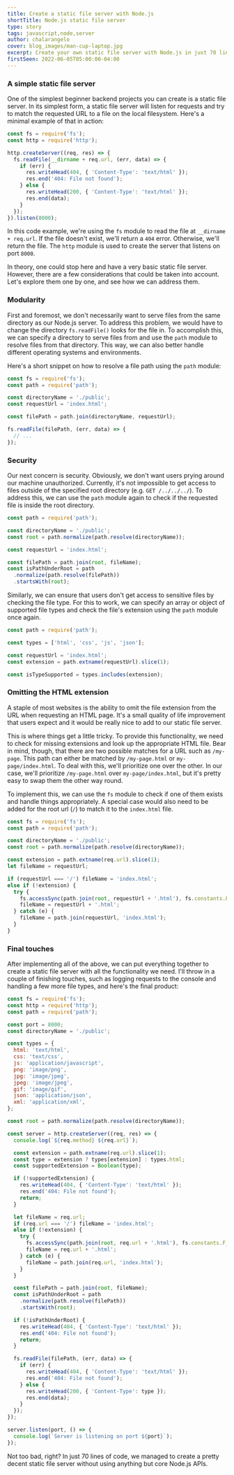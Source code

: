 ```yaml
---
title: Create a static file server with Node.js
shortTitle: Node.js static file server
type: story
tags: javascript,node,server
author: chalarangelo
cover: blog_images/man-cup-laptop.jpg
excerpt: Create your own static file server with Node.js in just 70 lines of code.
firstSeen: 2022-06-05T05:00:00-04:00
---
```


### A simple static file server

One of the simplest beginner backend projects you can create is a static file server. In its simplest form, a static file server will listen for requests and try to match the requested URL to a file on the local filesystem. Here's a minimal example of that in action:

```js
const fs = require('fs');
const http = require('http');

http.createServer((req, res) => {
  fs.readFile(__dirname + req.url, (err, data) => {
    if (err) {
      res.writeHead(404, { 'Content-Type': 'text/html' });
      res.end('404: File not found');
    } else {
      res.writeHead(200, { 'Content-Type': 'text/html' });
      res.end(data);
    }
  });
}).listen(8000);
```

In this code example, we're using the `fs` module to read the file at `__dirname + req.url`. If the file doesn't exist, we'll return a `404` error. Otherwise, we'll return the file. The `http` module is used to create the server that listens on port `8000`.

In theory, one could stop here and have a very basic static file server. However, there are a few considerations that could be taken into account. Let's explore them one by one, and see how we can address them.

### Modularity

First and foremost, we don't necessarily want to serve files from the same directory as our Node.js server. To address this problem, we would have to change the directory `fs.readFile()` looks for the file in. To accomplish this, we can specify a directory to serve files from and use the `path` module to resolve files from that directory. This way, we can also better handle different operating systems and environments.

Here's a short snippet on how to resolve a file path using the `path` module:

```js
const fs = require('fs');
const path = require('path');

const directoryName = './public';
const requestUrl = 'index.html';

const filePath = path.join(directoryName, requestUrl);

fs.readFile(filePath, (err, data) => {
  // ...
});
```

### Security

Our next concern is security. Obviously, we don't want users prying around our machine unauthorized. Currently, it's not impossible to get access to files outside of the specified root directory (e.g. `GET /../../../`). To address this, we can use the `path` module again to check if the requested file is inside the root directory.

```js
const path = require('path');

const directoryName = './public';
const root = path.normalize(path.resolve(directoryName));

const requestUrl = 'index.html';

const filePath = path.join(root, fileName);
const isPathUnderRoot = path
  .normalize(path.resolve(filePath))
  .startsWith(root);
```

Similarly, we can ensure that users don't get access to sensitive files by checking the file type. For this to work, we can specify an array or object of supported file types and check the file's extension using the `path` module once again.

```js
const path = require('path');

const types = ['html', 'css', 'js', 'json'];

const requestUrl = 'index.html';
const extension = path.extname(requestUrl).slice(1);

const isTypeSupported = types.includes(extension);
```

### Omitting the HTML extension

A staple of most websites is the ability to omit the file extension from the URL when requesting an HTML page. It's a small quality of life improvement that users expect and it would be really nice to add to our static file server.

This is where things get a little tricky. To provide this functionality, we need to check for missing extensions and look up the appropriate HTML file. Bear in mind, though, that there are two possible matches for a URL such as `/my-page`. This path can either be matched by `/my-page.html` or `my-page/index.html`. To deal with this, we'll prioritize one over the other. In our case, we'll prioritize `/my-page.html` over `my-page/index.html`, but it's pretty easy to swap them the other way round.

To implement this, we can use the `fs` module to check if one of them exists and handle things appropriately. A special case would also need to be added for the root url (`/`) to match it to the `index.html` file.

```js
const fs = require('fs');
const path = require('path');

const directoryName = './public';
const root = path.normalize(path.resolve(directoryName));

const extension = path.extname(req.url).slice(1);
let fileName = requestUrl;

if (requestUrl === '/') fileName = 'index.html';
else if (!extension) {
  try {
    fs.accessSync(path.join(root, requestUrl + '.html'), fs.constants.F_OK);
    fileName = requestUrl + '.html';
  } catch (e) {
    fileName = path.join(requestUrl, 'index.html');
  }
}
```

### Final touches

After implementing all of the above, we can put everything together to create a static file server with all the functionality we need. I'll throw in a couple of finishing touches, such as logging requests to the console and handling a few more file types, and here's the final product:

```js
const fs = require('fs');
const http = require('http');
const path = require('path');

const port = 8000;
const directoryName = './public';

const types = {
  html: 'text/html',
  css: 'text/css',
  js: 'application/javascript',
  png: 'image/png',
  jpg: 'image/jpeg',
  jpeg: 'image/jpeg',
  gif: 'image/gif',
  json: 'application/json',
  xml: 'application/xml',
};

const root = path.normalize(path.resolve(directoryName));

const server = http.createServer((req, res) => {
  console.log(`${req.method} ${req.url}`);

  const extension = path.extname(req.url).slice(1);
  const type = extension ? types[extension] : types.html;
  const supportedExtension = Boolean(type);

  if (!supportedExtension) {
    res.writeHead(404, { 'Content-Type': 'text/html' });
    res.end('404: File not found');
    return;
  }

  let fileName = req.url;
  if (req.url === '/') fileName = 'index.html';
  else if (!extension) {
    try {
      fs.accessSync(path.join(root, req.url + '.html'), fs.constants.F_OK);
      fileName = req.url + '.html';
    } catch (e) {
      fileName = path.join(req.url, 'index.html');
    }
  }

  const filePath = path.join(root, fileName);
  const isPathUnderRoot = path
    .normalize(path.resolve(filePath))
    .startsWith(root);

  if (!isPathUnderRoot) {
    res.writeHead(404, { 'Content-Type': 'text/html' });
    res.end('404: File not found');
    return;
  }

  fs.readFile(filePath, (err, data) => {
    if (err) {
      res.writeHead(404, { 'Content-Type': 'text/html' });
      res.end('404: File not found');
    } else {
      res.writeHead(200, { 'Content-Type': type });
      res.end(data);
    }
  });
});

server.listen(port, () => {
  console.log(`Server is listening on port ${port}`);
});
```

Not too bad, right? In just 70 lines of code, we managed to create a pretty decent static file server without using anything but core Node.js APIs.

